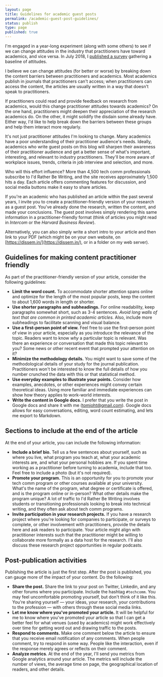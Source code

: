```yaml
---
layout: page
title: Guidelines for academic guest posts
permalink: /academic-guest-post-guidelines/
status: publish
type: page
published: true
---
```


I'm engaged in a year-long experiment (along with some others) to see if we can change attitudes in the industry that practitioners have toward academics, and vice versa. In July 2018, I [published a survey](http://idratherbewriting.com/2018/07/02/survey-for-academics-and-practitioners/) gathering a baseline of attitudes.

I believe we can change attitudes (for better or worse) by breaking down the content barriers between practitioners and academics. Most academics publish in journals that practitioners can't access; when practitioners can access the content, the articles are usually written in a way that doesn't speak to practitioners.

If practitioners could read and provide feedback on research from academics, would this change practitioner attitudes towards academics? On the one hand, practitioners might deepen their appreciation of the research academics do. On the other, it might solidify the disdain some already have. Either way, I'd like to help break down the barriers between these groups and help them interact more regularly.

It's not just practitioner attitudes I'm looking to change. Many academics have a poor understanding of their practitioner audience's needs. Ideally, academics who write guest posts on this blog will sharpen their awareness of their practitioner audience and get a better sense of what's important, interesting, and relevant to industry practitioners. They'll be more aware of workplace issues, trends, criteria in job interview and selection, and more.

Who will this effort influence? More than 4,500 tech comm professionals subscribe to I'd Rather Be Writing, and the site receives approximately 1,500 hits a day. Each article offers commenting features for discussion, and social media buttons make it easy to share articles.

If you're an academic who has published an article within the past several years, I invite you to create a practitioner-friendly version of your research as a guest post. You've already done the research, written the content, and made your conclusions. The guest post involves simply rendering this same information in a practitioner-friendly format (think of articles you might read in _Intercom_ or the _Harvard Business Review_).

Alternatively, you can also simply write a short intro to your article and then link to your PDF (which might be on your own website, on [https://dissem.in/](https://dissem.in/), or in a folder on my web server).

## Guidelines for making content practitioner friendly

As part of the practitioner-friendly version of your article, consider the following guidelines:

*   **Limit the word count.** To accommodate shorter attention spans online and optimize for the length of the most popular posts, keep the content to about 1,600 words in length or shorter.
*   **Use shorter paragraphs and subheadings.** For online readability, keep paragraphs somewhat short, such as 3-4 sentences. *Avoid long walls of text that are common in printed academic articles.* Also, include more subheadings to facilitate scanning and visual balance.
*   **Use a first-person point of view.** Feel free to use the first-person point of view in your article, especially as you introduce the relevance of the topic. Readers want to know _why_ a particular topic is relevant. Was there an experience or conversation that made this topic relevant to you? Some news or other recent event that prompted your attention on it?
*   **Minimize the methodology details.** You might want to save some of the methodological details of your study for the journal publication. Practitioners won't be interested to know the full details of how you number crunched the data with this or that statistical method.
*   **Use everyday examples to illustrate your points.** Consider how examples, anecdotes, or other experiences might convey certain theoretical ideas. Using more familiar and immediate experiences can show how theory applies to work-world interests.
*   **Write the content in Google docs.** I prefer that you write the post in Google docs and share it with me ([tomjoht@gmail.com](mailto:tomjoht@gmail.com)). Google docs allows for easy conversations, editing, word count estimating, and lets me export to Markdown.

## Sections to include at the end of the article

At the end of your article, you can include the following information:

*   **Include a brief bio.** Tell us a few sentences about yourself, such as where you live, what program you teach at, what your academic interests are, and what your personal hobbies are. If you spent time working as a practitioner before turning to academia, include that too. Feel free to include a photo (but it's not required).
*   **Promote your program.** This is an opportunity for you to promote your tech comm program or other courses available at your university. What's the name of the program, what degree or certificate is offered, and is the program online or in-person? What other details make the program unique? A lot of traffic to I'd Rather Be Writing involves students or transitioning professionals looking to break into technical writing, and they often ask about tech comm programs.
*   **Invite participation in your research projects.**  If you have a research project where you're looking for companies to participate, or surveys to complete, or other involvement with practitioners, provide the details here and ask readers to participate. Your article might align with practitioner interests such that the practitioner might be willing to collaborate more formally as a data host for the research. I'll also discuss these research project opportunities in regular podcasts.

## Post-publication activities

Publishing the article is just the first step. After the post is published, you can gauge more of the impact of your content. Do the following:

*   **Share the post.** Share the link to your post on Twitter, Linkedin, and any other forums where you participate. Include the hashtag `#techcomm`. You may feel uncomfortable promoting yourself, but don't think of it like this. You're sharing yourself &mdash; your ideas, your research, your contributions to the profession &mdash; with others through these social media links.
*  **Let me know where you've promoted your article.** It will be helpful for me to know where you've promoted your article so that I can get a better feel for what venues (used by academics) might work effectively over time for getting word out and drawing traffic to the posts.
*   **Respond to comments.** Make one comment below the article to ensure that you receive email notification of any comments. When people comment, try to respond in some way. People like the interaction, even if the response merely agrees or reflects on their comment.
*   **Analyze metrics**. At the end of the year, I'll send you metrics from Google analytics around your article. The metrics will include the number of views, the average time on page, the geographical location of readers, and other details.
